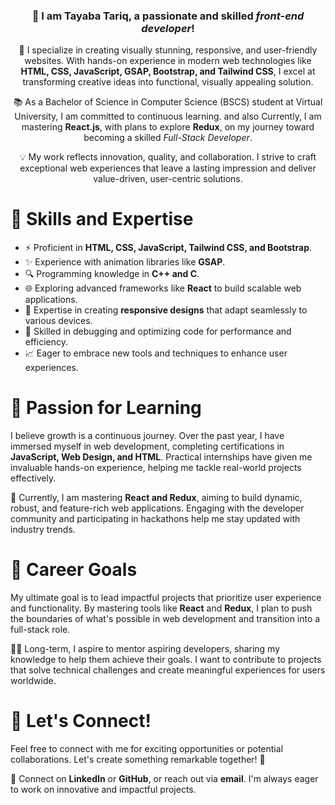 <div align="center">
    <h3>👋 I am Tayaba Tariq, a passionate and skilled <i>front-end developer</i>!</h3>
    <p>
        🚀 I specialize in creating visually stunning, responsive, and user-friendly websites. 
        With hands-on experience in modern web technologies like <b>HTML, CSS, JavaScript, GSAP, Bootstrap, and Tailwind CSS</b>, 
        I excel at transforming creative ideas into functional, visually appealing solution.
    </p>
    <p>
        📚 As a Bachelor of Science in Computer Science (BSCS) student at Virtual University, I am committed to continuous learning. and also 
        Currently, I am mastering <b>React.js</b>, with plans to explore <b>Redux</b>, on my journey toward becoming a skilled 
        <i>Full-Stack Developer</i>. 
    </p>
    <p>
        💡 My work reflects innovation, quality, and collaboration. I strive to craft exceptional web experiences that 
        leave a lasting impression and deliver value-driven, user-centric solutions.
    </p>
</div>

<div>
    <h1>🌟 Skills and Expertise</h1>
    <ul>
        <li>⚡ Proficient in <b>HTML, CSS, JavaScript, Tailwind CSS, and Bootstrap</b>.</li>
        <li>✨ Experience with animation libraries like <b>GSAP</b>.</li>
        <li>🔍 Programming knowledge in <b>C++ and C</b>.</li>
        <li>🌐 Exploring advanced frameworks like <b>React</b> to build scalable web applications.</li>
        <li>📱 Expertise in creating <b>responsive designs</b> that adapt seamlessly to various devices.</li>
        <li>🐛 Skilled in debugging and optimizing code for performance and efficiency.</li>
        <li>📈 Eager to embrace new tools and techniques to enhance user experiences.</li>
    </ul>
</div>


<div>
    <h1>📘 Passion for Learning</h1>
    <p>
        I believe growth is a continuous journey. Over the past year, I have immersed myself in web development, 
        completing certifications in <b>JavaScript, Web Design, and HTML</b>. 
        Practical internships have given me invaluable hands-on experience, helping me tackle real-world projects effectively. 
    </p>
    <p>
        🌱 Currently, I am mastering <b>React and Redux</b>, aiming to build dynamic, robust, and feature-rich web applications. 
        Engaging with the developer community and participating in hackathons help me stay updated with industry trends.
    </p>
</div>


<div>
    <h1>🎯 Career Goals</h1>
    <p>
        My ultimate goal is to lead impactful projects that prioritize user experience and functionality. 
        By mastering tools like <b>React</b> and <b>Redux</b>, I plan to push the boundaries of what's possible in web development 
        and transition into a full-stack role. 
    </p>
    <p>
        👩‍🏫 Long-term, I aspire to mentor aspiring developers, sharing my knowledge to help them achieve their goals. 
        I want to contribute to projects that solve technical challenges and create meaningful experiences for users worldwide.
    </p>
</div>

<div>
    <h1>🤝 Let's Connect!</h1>
    <p>
        Feel free to connect with me for exciting opportunities or potential collaborations. 
        Let's create something remarkable together! 🌟
    </p>
    <p>
        🔗 Connect on <b>LinkedIn</b> or <b>GitHub</b>, or reach out via <b>email</b>. 
        I'm always eager to work on innovative and impactful projects.
    </p>
</div>
